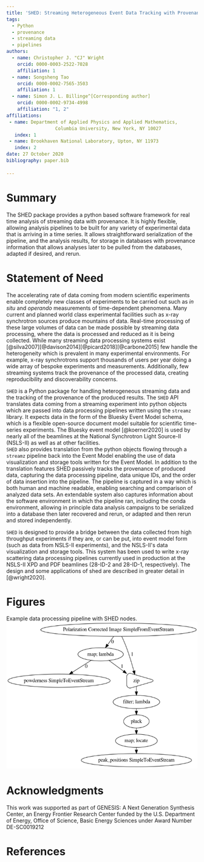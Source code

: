 ```yaml
---
title: 'SHED: Streaming Heterogeneous Event Data Tracking with Provenance'
tags:
  - Python
  - provenance
  - streaming data
  - pipelines
authors:
  - name: Christopher J. "CJ" Wright
    orcid: 0000-0003-2522-7028
    affiliation: 1
  - name: Songsheng Tao
    orcid: 0000-0002-7565-3503
    affiliation: 1
  - name: Simon J. L. Billinge^[Corresponding author]
    orcid: 0000-0002-9734-4998
    affiliation: "1, 2"
affiliations:
 - name: Department of Applied Physics and Applied Mathematics, 
                  Columbia University, New York, NY 10027
   index: 1
 - name: Brookhaven National Laboratory, Upton, NY 11973
   index: 2
date: 27 October 2020
bibliography: paper.bib

---
```

# Summary

The SHED package provides a python based software framework for 
real time analysis of streaming data with provenance.  It is highly
flexible, allowing analysis pipelines to be built for any variety of
experimental data that is arriving in a time series.  It allows straightforward
serialization of the pipeline, and the analysis results, for storage in databases
with provenance information that allows analyses later to be pulled from the databases,
adapted if desired, and rerun.

# Statement of Need

The accelerating rate of data coming from modern scientific experiments
enable completely new classes of experiments to be carried out such as
*in situ* and *operando* measurements of time-dependent phenomena.
Many current and planned world class experimental facilities such as
x-ray synchrotron sources produce mountains of data.
Real-time processing of these large volumes of data can be made possible by streaming
data processing, where the data is processed and reduced as it is being collected.
While many streaming data processing systems exist [@silva2007][@davison2014][@picard2018][@carbone2015] 
few handle the heterogeneity which is prevalent in many experimental environments.  For
example, x-ray synchrotrons support thousands of users per year doing a wide
array of bespoke experiments and measurements.
Additionally, few streaming systems track the provenance of the processed
data, creating reproducibility and discoverability concerns.

``SHED`` is a Python package for handling heterogeneous streaming data and
the tracking of the provenance of the produced results.
The ``SHED`` API translates data coming from a streaming experiment
into python objects
which are passed into data processing pipelines written using the ``streamz``
library.  It expects data in the form of the Bluesky Event Model schema,
which is a flexible open-source document model suitable for scientific
time-series experiments.  The Bluesky event model [@koerner2020] is 
used by nearly all of the beamlines at the National Synchrotron Light Source-II 
(NSLS-II) as well as at other facilities.  
``SHED`` also provides translation from the python objects flowing through
a ``streamz`` pipeline back into the Event Model enabling the use of data visualization
and storage tools written for the Event Model.
In addition to the translation features SHED passively tracks the provenance
of produced data, capturing the data processing pipeline, data unique IDs,
and the order of data insertion into the pipeline.
The pipeline is captured in a way which is both human and machine readable,
enabling searching and comparison of analyzed data sets.
An extendable system also captures information about the software environment
in which the pipeline ran, including the conda environment, allowing in principle
data analysis campaigns to be serialized into a database then later 
recovered and rerun, or adapted and then rerun and stored independently.

``SHED`` is designed to provide a bridge between the data collected from 
high throughput experiments if they are, or can be put, into event model form
(such as data from NSLS-II experiments),
and the NSLS-II's data visualization and storage tools.
This system has been used to write x-ray scattering data processing 
pipelines currently used in production at the NSLS-II XPD and PDF beamlines
(28-ID-2 and 28-ID-1, respectively).  The design and some applications of
shed are described in greater detail in [@wright2020].

# Figures

Example data processing pipeline with SHED nodes. ![Example SHED pipeline.](tracking.png)

# Acknowledgments

This work was supported as part of GENESIS: A Next Generation Synthesis Center, 
an Energy Frontier Research Center funded by the U.S. Department of Energy, 
Office of Science, Basic Energy Sciences under Award Number DE-SC0019212

# References


